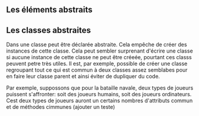 ## Les éléments abstraits

## Les classes abstraites

Dans une classe peut être déclarée abstraite. Cela empêche de créer des instances de cette classe. Cela peut sembler surprenant d'écrire une classe si aucune instance de cette classe ne peut être créeée, pourtant ces classs peuvent petre très utiles. Il est, par exemple, possible de créer une classe regroupant tout ce qui est commun à deux classes assez semblabes pour en faire leur classe parent et ainsi éviter de dupliquer du code.

Par exemple, suppossons que pour la bataille navale, deux types de joueurs puissent s'affronter: soit des joueurs humains, soit des joueurs ordinateurs. Cest deux types de joueurs auront un certains nombres d'attributs commun et de méthodes cimmunes (ajouter un teste)
